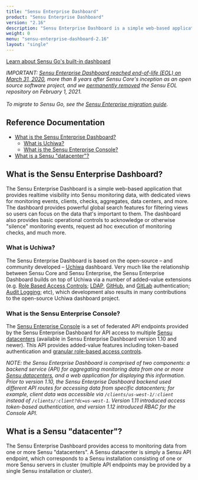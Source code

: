 ```yaml
---
title: "Sensu Enterprise Dashboard"
product: "Sensu Enterprise Dashboard"
version: "2.16"
description: "Sensu Enterprise Dashboard is a simple web-based application that provides realtime visibility into Sensu monitoring data, with dedicated views for monitoring events, clients, checks, aggregates, data centers, and more."
weight: 0
menu: "sensu-enterprise-dashboard-2.16"
layout: "single"
---
```


[Learn about Sensu Go's built-in dashboard](/sensu-go/latest/web-ui/)

_IMPORTANT: [Sensu Enterprise Dashboard reached end-of-life (EOL) on March 31, 2020](https://blog.sensu.io/eol-schedule-for-sensu-core-and-enterprise), more than 8 years after Sensu Core's inception as an open source software project, and we [permanently removed][20] the Sensu EOL repository on February 1, 2021.<br><br>To migrate to Sensu Go, see the [Sensu Enterprise migration guide][21]._

## Reference Documentation

- [What is the Sensu Enterprise Dashboard?](#what-is-the-sensu-enterprise-dashboard)
  - [What is Uchiwa?](#what-is-uchiwa)
  - [What is the Sensu Enterprise Console?](#what-is-the-sensu-enterprise-console)
- [What is a Sensu "datacenter"?](#what-is-a-sensu-datacenter)


## What is the Sensu Enterprise Dashboard?

The Sensu Enterprise Dashboard is a simple web-based application that provides
realtime visibility into Sensu monitoring data, with dedicated views for
monitoring events, clients, checks, aggregates, data centers, and more. The
dashboard provides powerful global search features for filtering views so users
can focus on the data that's important to them. The dashboard also provides
basic operational controls to acknowledge or otherwise "silence" monitoring
events, request ad hoc execution of monitoring checks, and much more.

### What is Uchiwa?

The Sensu Enterprise Dashboard is based on the open-source &ndash; and
community developed &ndash; [Uchiwa][2] dashboard. Very much like the
relationship between Sensu Core and Sensu Enterprise, the Sensu Enterprise
Dashboard builds on top of Uchiwa via a number of added-value extensions (e.g.
[Role Based Access Controls][3]; [LDAP][4], [GitHub][5], and [GitLab][6]
authentication; [Audit Logging][7]; etc), which development also results in
many contributions to the open-source Uchiwa dashboard project.

### What is the Sensu Enterprise Console?

The [Sensu Enterprise Console][19] is a set of federated API endpoints provided by the Sensu
Enterprise Dashboard for API access to multiple [Sensu datacenters][1]
(available in Sensu Enterprise Dashboard version 1.10 and newer). This API
provides added-value features including token-based authentication and [granular
role-based access controls][16].

_NOTE: the Sensu Enterprise Dashboard is comprised of two components: a backend
service (API) for aggregating monitoring data from one or more [Sensu
datacenters][5], and a web application for displaying this information.
Prior to version 1.10, the Sensu Enterprise Dashboard backend used
different API routes for accessing data from specific datacenters; for example,
client data was accessible via `/clients/us-west-1/:client` instead of
`/clients/:client?dc=us-west-1`. Version 1.11 introduced access token-based
authentication, and version 1.12 introduced RBAC for the Console API._

## What is a Sensu "datacenter"?

The Sensu Enterprise Dashboard provides access to monitoring data from one or
more Sensu "datacenters". A Sensu datacenter is simply a Sensu API endpoint,
which corresponds to a Sensu installation consisting of one or more Sensu
servers in cluster (multiple API endpoints may be provided by a single Sensu
installation or cluster).


[1]:  #what-is-a-sensu-datacenter
[2]:  http://www.uchiwa.io
[3]:  rbac/overview
[4]:  rbac/rbac-for-ldap
[5]:  rbac/rbac-for-github
[6]:  rbac/rbac-for-gitlab
[7]:  rbac/audit-logging
[8]:  #dashboard-definition-specification
[9]:  /sensu-core/latest/reference/configuration#configuration-scopes
[10]: /sensu-core/latest/reference/configuration#configuration-merging
[11]: #auth-attributes
[12]: #audit-attributes
[13]: #ldap-attributes
[14]: #github-attributes
[15]: #gitlab-attributes
[16]: rbac/overview#rbac-for-the-sensu-enterprise-console-api
[17]: rbac/rbac-for-oidc
[18]: #oidc-attributes
[19]: api/overview
[20]: https://discourse.sensu.io/t/updated-eol-timeline-for-sensu-core-and-sensu-enterprise-repos/2396
[21]: https://docs.sensu.io/sensu-enterprise/latest/migration
